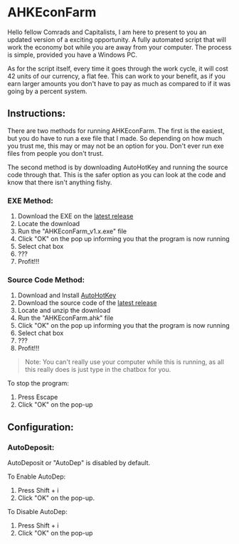 # AHKEconFarm
 
Hello fellow Comrads and Capitalists, I am here to present to you an updated version of a exciting opportunity. A fully automated script that will work the economy bot while you are away from your computer. The process is simple, provided you have a Windows PC.

As for the script itself, every time it goes through the work cycle, it will cost 42 units of our currency, a flat fee. This can work to your benefit, as if you earn larger amounts you don't have to pay as much as compared to if it was going by a percent system.


## Instructions:
There are two methods for running AHKEconFarm. The first is the easiest, but you do have to run a exe file that I made. So depending on how much you trust me, this may or may not be an option for you. Don't ever run exe files from people you don't trust.

The second method is by downloading AutoHotKey and running the source code through that. This is the safer option as you can look at the code and know that there isn't anything fishy.

### EXE Method:
 1. Download the EXE on the [latest release](https://github.com/NullCub3/AHKEconFarm/releases/latest)
 2. Locate the download
 3. Run the "AHKEconFarm_v1.x.exe" file
 4. Click "OK" on the pop up informing you that the program is now running
 5. Select chat box
 6. ???
 7. Profit!!!


### Source Code Method:
 1. Download and Install [AutoHotKey](https://www.autohotkey.com/)
 2. Download the source code of the [latest release](https://github.com/NullCub3/AHKEconFarm/releases/latest)
 3. Locate and unzip the download
 4. Run the "AHKEconFarm.ahk" file
 5. Click "OK" on the pop up informing you that the program is now running
 6. Select chat box
 7. ???
 8. Profit!!!
> Note: You can't really use your computer while this is running, as all this really does is just type in the chatbox for you.

To stop the program:
 1. Press Escape
 2. Click "OK" on the pop-up


## Configuration:
### AutoDeposit:
AutoDeposit or "AutoDep" is disabled by default.

To Enable AutoDep:
 1. Press Shift + i
 2. Click "OK" on the pop-up.

To Disable AutoDep:
 1. Press Shift + i
 2. Click "OK" on the pop-up
